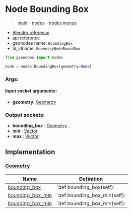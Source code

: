 # Node Bounding Box

> [main](../structure.md) - [nodes](nodes.md) - [nodes menus](nodes_menus.md)

- [Blender reference](https://docs.blender.org/manual/en/latest/modeling/geometry_nodes/geometry/bounding_box.html)
- [api reference](https://docs.blender.org/api/current/bpy.types.GeometryNodeBoundBox.html)
- geonodes name: `BoundingBox`
- bl_idname: `GeometryNodeBoundBox`

```python
from geonodes import nodes

node = nodes.BoundingBox(geometry=None)
```

### Args:

#### Input socket arguments:

- **geometry**: [Geometry](Geometry.md)

### Output sockets:

- **bounding_box** : [Geometry](Geometry.md)
- **min** : [Vector](Vector.md)
- **max** : [Vector](Vector.md)

## Implementation

### [Geometry](Geometry.md)

| Name | Definition |
|------|------------|
 | [bounding_box](Geometry.md#bounding_box-property) | `def bounding_box(self): |
 | [bounding_box_min](Geometry.md#bounding_box_min-property) | `def bounding_box_min(self): |
 | [bounding_box_min](Geometry.md#bounding_box_min-property) | `def bounding_box_min(self): |

